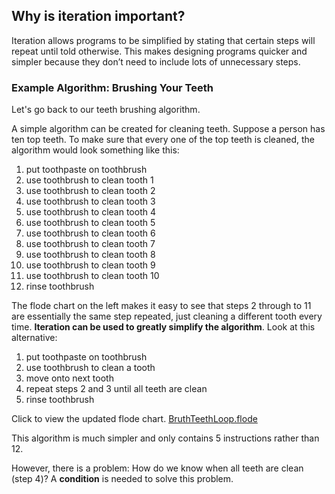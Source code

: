 ## Why is iteration important?
Iteration allows programs to be simplified by stating that certain steps will repeat until told otherwise. This makes designing programs quicker and simpler because they don’t need to include lots of unnecessary steps.


### Example Algorithm: Brushing Your Teeth
Let's go back to our teeth brushing algorithm. 

A simple algorithm can be created for cleaning teeth. Suppose a person has ten top teeth. To make sure that every one of the top teeth is cleaned, the algorithm would look something like this:

1. put toothpaste on toothbrush
2. use toothbrush to clean tooth 1
3. use toothbrush to clean tooth 2
4. use toothbrush to clean tooth 3
5. use toothbrush to clean tooth 4
6. use toothbrush to clean tooth 5
7. use toothbrush to clean tooth 6
8. use toothbrush to clean tooth 7
9. use toothbrush to clean tooth 8
10. use toothbrush to clean tooth 9
11. use toothbrush to clean tooth 10
12. rinse toothbrush


The flode chart on the left makes it easy to see that steps 2 through to 11 are essentially the same step repeated, just cleaning a different tooth every time. **Iteration can be used to greatly simplify the algorithm**. Look at this alternative:

1. put toothpaste on toothbrush
2. use toothbrush to clean a tooth
3. move onto next tooth
4. repeat steps 2 and 3 until all teeth are clean
5. rinse toothbrush


Click to view the updated flode chart. 
[BruthTeethLoop.flode](open_file "BrushTeethLoop.flode")


This algorithm is much simpler and only contains 5 instructions rather than 12.  

However, there is a problem:  How do we know when all teeth are clean (step 4)? A **condition** is needed to solve this problem.







